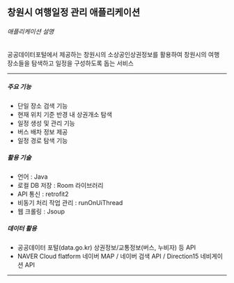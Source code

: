 ## 창원시 여행일정 관리 애플리케이션

###### 애플리케이션 설명
공공데이터포털에서 제공하는 창원시의 소상공인상권정보를 활용하여 창원시의 여행 장소들을 탐색하고 일정을 구성하도록 돕는 서비스

---

##### 주요 기능
- 단일 장소 검색 기능
- 현재 위치 기준 반경 내 상권개소 탐색
- 일정 생성 및 관리 기능
- 버스 배차 정보 제공
- 일정 경로 탐색 기능

##### 활용 기술
- 언어 : Java
- 로컬 DB 저장 : Room 라이브러리
- API 통신 : retrofit2
- 비동기 처리 작업 관리 : runOnUiThread
- 웹 크롤링 : Jsoup

##### 데이터 활용
- 공공데이터 포털(data.go.kr) 상권정보/교통정보(버스, 누비자) 등 API
- NAVER Cloud flatform 네이버 MAP / 네이버 검색 API / Direction15 네비게이션 API


---




